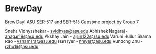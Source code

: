 # BrewDay
Brew Day! ASU SER-517 and SER-518 Capstone project by
Group 7

Sneha Vidhyashekar - svidhyas@asu.edu
Abhishek Nagaraj - anagar19@asu.edu
Akshay Jain - ajain122@asu.edu
Varuni Hullur Shama Rao - vshamara@asu.edu
Hari Iyer - hniyer@asu.edu
Rundong Zhu - rzhu16@asu.edu
